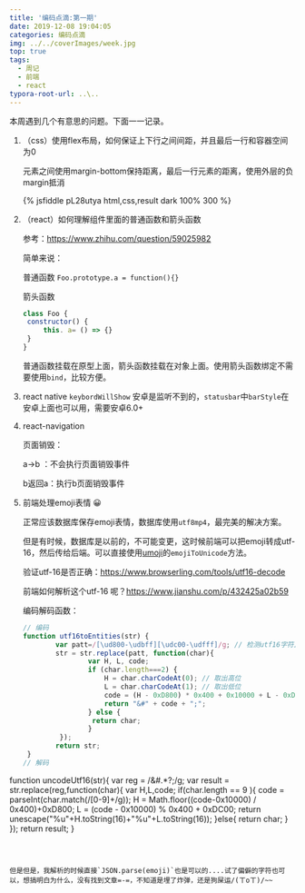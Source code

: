 ```yaml
---
title: '编码点滴:第一期'
date: 2019-12-08 19:04:05
categories: 编码点滴
img: ../../coverImages/week.jpg
top: true
tags:
  - 周记
  - 前端
  - react
typora-root-url: ..\..
---
```






本周遇到几个有意思的问题。下面一一记录。



1. （css）使用flex布局，如何保证上下行之间间距，并且最后一行和容器空间为0

   元素之间使用margin-bottom保持距离，最后一行元素的距离，使用外层的负margin抵消

   {% jsfiddle pL28utya html,css,result dark 100% 300 %}

   

2. （react）如何理解组件里面的普通函数和箭头函数

   参考：https://www.zhihu.com/question/59025982

   简单来说：

   普通函数 `Foo.prototype.a = function(){}`

   箭头函数

   ```js
   class Foo {
   	constructor() {
   		this. a= () => {}
   	}
   }
   ```

   普通函数挂载在原型上面，箭头函数挂载在对象上面。使用箭头函数绑定不需要使用`bind`，比较方便。

3. react native `keybordWillShow` 安卓是监听不到的，`statusbar`中`barStyle`在安卓上面也可以用，需要安卓6.0+

4. react-navigation 

   页面销毁：

   a->b ：不会执行页面销毁事件

   b返回a：执行b页面销毁事件
   
5. 前端处理emoji表情 😀

   正常应该数据库保存emoji表情，数据库使用`utf8mp4`，最完美的解决方案。

   但是有时候，数据库是以前的，不可能变更，这时候前端可以把emoji转成utf-16，然后传给后端。可以直接使用[umoji](https://github.com/channg/umoji)的`emojiToUnicode`方法。

   

   验证utf-16是否正确：https://www.browserling.com/tools/utf16-decode
   
   前端如何解析这个utf-16 呢？https://www.jianshu.com/p/432425a02b59
   
   编码解码函数：
   
   ```js
   // 编码
   function utf16toEntities(str) { 
           var patt=/[\ud800-\udbff][\udc00-\udfff]/g; // 检测utf16字符正则 
           str = str.replace(patt, function(char){ 
                   var H, L, code; 
                   if (char.length===2) { 
                       H = char.charCodeAt(0); // 取出高位 
                       L = char.charCodeAt(1); // 取出低位 
                       code = (H - 0xD800) * 0x400 + 0x10000 + L - 0xDC00; // 转换算法 
                       return "&#" + code + ";"; 
                   } else { 
                    return char; 
                   } 
            }); 
           return str; 
    }
   // 解码
function uncodeUtf16(str){
           var reg = /\&#.*?;/g;
           var result = str.replace(reg,function(char){
               var H,L,code;
               if(char.length == 9 ){
                   code = parseInt(char.match(/[0-9]+/g));
                   H = Math.floor((code-0x10000) / 0x400)+0xD800;
                   L = (code - 0x10000) % 0x400 + 0xDC00;
                   return unescape("%u"+H.toString(16)+"%u"+L.toString(16));
               }else{
                   return char;
               }
           });
           return result;
       }
   ```
   
   

   但是但是，我解析的时候直接`JSON.parse(emoji)`也是可以的....试了偏僻的字符也可以，想搞明白为什么，没有找到文章=-=，不知道是埋了炸弹，还是狗屎运/(ㄒoㄒ)/~~